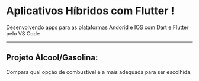 # Aplicativos Híbridos com Flutter !

Desenvolvendo apps para as plataformas Andorid e IOS com Dart e Flutter pelo VS Code

---

## Projeto Álcool/Gasolina:

Compara qual opção de combustível é a mais adequada para ser escolhida.